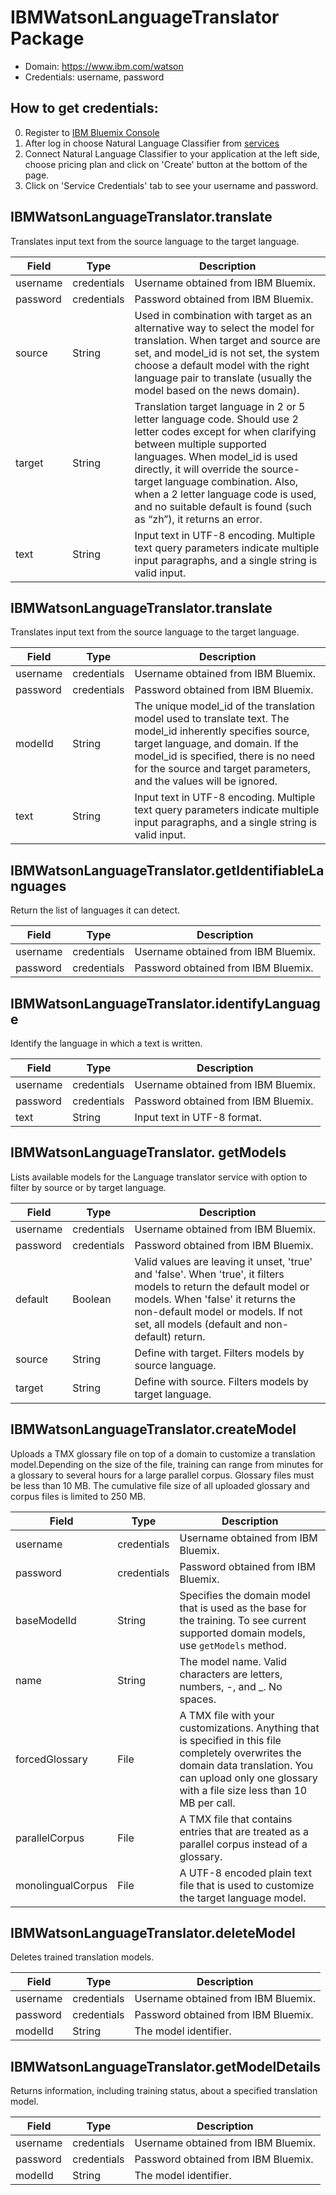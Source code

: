 # IBMWatsonLanguageTranslator Package

* Domain: https://www.ibm.com/watson
* Credentials: username, password

## How to get credentials: 
0. Register to [IBM Bluemix Console](https://console.ng.bluemix.net/registration/) 
1. After log in choose Natural Language Classifier from [services](https://console.ng.bluemix.net/catalog/?category=watson)
2. Connect Natural Language Classifier to your application at the left side, choose pricing plan and click on 'Create' button at the bottom of the page.
3. Click on 'Service Credentials' tab to see your username and password.

## IBMWatsonLanguageTranslator.translate
Translates input text from the source language to the target language.

| Field       | Type       | Description
|-------------|------------|----------
| username    | credentials| Username obtained from IBM Bluemix.
| password    | credentials| Password obtained from IBM Bluemix.
| source      | String     | Used in combination with target as an alternative way to select the model for translation. When target and source are set, and model_id is not set, the system choose a default model with the right language pair to translate (usually the model based on the news domain).
| target      | String     | Translation target language in 2 or 5 letter language code. Should use 2 letter codes except for when clarifying between multiple supported languages. When model_id is used directly, it will override the source-target language combination. Also, when a 2 letter language code is used, and no suitable default is found (such as “zh”), it returns an error.
| text        | String     | Input text in UTF-8 encoding. Multiple text query parameters indicate multiple input paragraphs, and a single string is valid input.

## IBMWatsonLanguageTranslator.translate
Translates input text from the source language to the target language.

| Field       | Type       | Description
|-------------|------------|----------
| username    | credentials| Username obtained from IBM Bluemix.
| password    | credentials| Password obtained from IBM Bluemix.
| modelId     | String     | The unique model_id of the translation model used to translate text. The model_id inherently specifies source, target language, and domain. If the model_id is specified, there is no need for the source and target parameters, and the values will be ignored.
| text        | String     | Input text in UTF-8 encoding. Multiple text query parameters indicate multiple input paragraphs, and a single string is valid input.

## IBMWatsonLanguageTranslator.getIdentifiableLanguages 
Return the list of languages it can detect.

| Field       | Type       | Description
|-------------|------------|----------
| username    | credentials| Username obtained from IBM Bluemix.
| password    | credentials| Password obtained from IBM Bluemix.

## IBMWatsonLanguageTranslator.identifyLanguage 
Identify the language in which a text is written.

| Field       | Type       | Description
|-------------|------------|----------
| username    | credentials| Username obtained from IBM Bluemix.
| password    | credentials| Password obtained from IBM Bluemix.
| text        | String     | Input text in UTF-8 format.

## IBMWatsonLanguageTranslator. getModels
Lists available models for the Language translator service with option to filter by source or by target language.

| Field       | Type       | Description
|-------------|------------|----------
| username    | credentials| Username obtained from IBM Bluemix.
| password    | credentials| Password obtained from IBM Bluemix.
| default     | Boolean    | Valid values are leaving it unset, 'true' and 'false'. When 'true', it filters models to return the default model or models. When 'false' it returns the non-default model or models. If not set, all models (default and non-default) return.
| source      | String     | Define with target. Filters models by source language.
| target      | String     | Define with source. Filters models by target language.

## IBMWatsonLanguageTranslator.createModel
Uploads a TMX glossary file on top of a domain to customize a translation model.Depending on the size of the file, training can range from minutes for a glossary to several hours for a large parallel corpus. Glossary files must be less than 10 MB. The cumulative file size of all uploaded glossary and corpus files is limited to 250 MB.

| Field            | Type       | Description
|------------------|------------|----------
| username         | credentials| Username obtained from IBM Bluemix.
| password         | credentials| Password obtained from IBM Bluemix.
| baseModelId      | String     | Specifies the domain model that is used as the base for the training. To see current supported domain models, use `getModels` method.
| name             | String     | The model name. Valid characters are letters, numbers, -, and _. No spaces.
| forcedGlossary   | File       | A TMX file with your customizations. Anything that is specified in this file completely overwrites the domain data translation. You can upload only one glossary with a file size less than 10 MB per call.
| parallelCorpus   | File       | A TMX file that contains entries that are treated as a parallel corpus instead of a glossary.
| monolingualCorpus| File       | A UTF-8 encoded plain text file that is used to customize the target language model.

## IBMWatsonLanguageTranslator.deleteModel
Deletes trained translation models.

| Field       | Type       | Description
|-------------|------------|----------
| username    | credentials| Username obtained from IBM Bluemix.
| password    | credentials| Password obtained from IBM Bluemix.
| modelId     | String     | The model identifier.

## IBMWatsonLanguageTranslator.getModelDetails
Returns information, including training status, about a specified translation model.

| Field       | Type       | Description
|-------------|------------|----------
| username    | credentials| Username obtained from IBM Bluemix.
| password    | credentials| Password obtained from IBM Bluemix.
| modelId     | String     | The model identifier.

